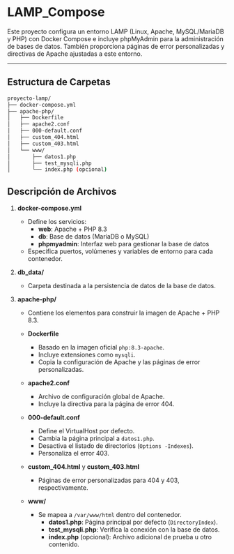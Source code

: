 # LAMP_Compose

Este proyecto configura un entorno LAMP (Linux, Apache, MySQL/MariaDB y PHP) con Docker Compose e incluye phpMyAdmin para la administración de bases de datos. También proporciona páginas de error personalizadas y directivas de Apache ajustadas a este entorno.

---

## Estructura de Carpetas

```bash
proyecto-lamp/
├── docker-compose.yml
├── apache-php/
│   ├── Dockerfile
│   ├── apache2.conf
│   ├── 000-default.conf
│   ├── custom_404.html
│   ├── custom_403.html
│   └── www/
│       ├── datos1.php
│       ├── test_mysqli.php
│       └── index.php (opcional)
```

## Descripción de Archivos

1. **docker-compose.yml**
   - Define los servicios:
     - **web**: Apache + PHP 8.3
     - **db**: Base de datos (MariaDB o MySQL)
     - **phpmyadmin**: Interfaz web para gestionar la base de datos
   - Especifica puertos, volúmenes y variables de entorno para cada contenedor.

2. **db_data/**
   - Carpeta destinada a la persistencia de datos de la base de datos.

3. **apache-php/**
   - Contiene los elementos para construir la imagen de Apache + PHP 8.3.

   - **Dockerfile**
     - Basado en la imagen oficial `php:8.3-apache`.
     - Incluye extensiones como `mysqli`.
     - Copia la configuración de Apache y las páginas de error personalizadas.

   - **apache2.conf**
     - Archivo de configuración global de Apache.
     - Incluye la directiva para la página de error 404.

   - **000-default.conf**
     - Define el VirtualHost por defecto.
     - Cambia la página principal a `datos1.php`.
     - Desactiva el listado de directorios (`Options -Indexes`).
     - Personaliza el error 403.

   - **custom_404.html** y **custom_403.html**
     - Páginas de error personalizadas para 404 y 403, respectivamente.

   - **www/**
     - Se mapea a `/var/www/html` dentro del contenedor.
       - **datos1.php**: Página principal por defecto (`DirectoryIndex`).
       - **test_mysqli.php**: Verifica la conexión con la base de datos.
       - **index.php** (opcional): Archivo adicional de prueba u otro contenido.
